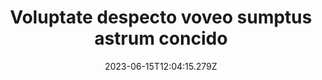 ---
title: "Voluptate despecto voveo sumptus astrum concido"
date: 2023-06-15T12:04:15.279Z
permalink: "/voluptate-despecto-voveo-sumptus-astrum-concido/"
---